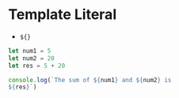 # Template Literal

* `${}`

```JavaScript
let num1 = 5
let num2 = 20
let res = 5 + 20

console.log(`The sum of ${num1} and ${num2} is 
${res}`)
```
